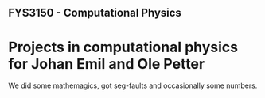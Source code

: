 ## FYS3150 - Computational Physics
# Projects in computational physics for Johan Emil and Ole Petter

We did some mathemagics, got seg-faults and occasionally some numbers.